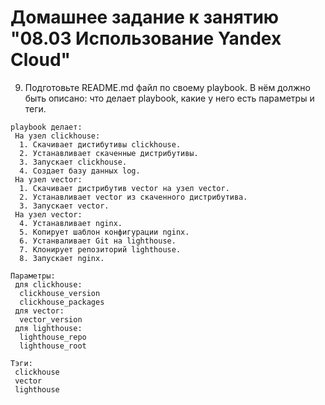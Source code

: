 # Домашнее задание к занятию "08.03 Использование Yandex Cloud"

9. Подготовьте README.md файл по своему playbook. В нём должно быть описано: что делает playbook, какие у него есть параметры и теги.
```
playbook делает:
 На узел clickhouse:
  1. Скачивает дистибутивы clickhouse.
  2. Устанавливает скаченные дистрибутивы.
  3. Запускает clickhouse.
  4. Создает базу данных log.
 На узел vector:
  1. Скачивает дистрибутив vector на узел vector.
  2. Устанавливает vector из скаченного дистрибутива.
  3. Запускает vector.
 На узел vector:
  4. Устанавливает nginx.
  5. Копирует шаблон конфигурации nginx.
  6. Устанваливает Git на lighthouse.
  7. Клонирует репозиторий lighthouse.
  8. Запускает nginx.

Параметры:
 для clickhouse:
  clickhouse_version
  clickhouse_packages
 для vector:
  vector_version
 для lighthouse:
  lighthouse_repo
  lighthouse_root

Тэги:
 clickhouse
 vector
 lighthouse
```
